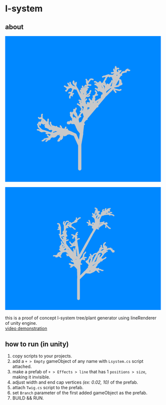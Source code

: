 # l-system



## about

![procedurally generated tree](https://raw.githubusercontent.com/eastriverlee/l-system/master/screenshot0.png)

![procedurally generated tree](https://raw.githubusercontent.com/eastriverlee/l-system/master/screenshot1.png)

this is a proof of concept l-system tree/plant generator using lineRenderer of unity engine.  
[video demonstration](https://youtu.be/Fqe_OUSSPmI)  

## how to run (in unity)

1. copy scripts to your projects.
2. add a `+ > Empty` gameObject of any name with `Lsystem.cs` script attached.
3. make a prefab of  `+ > Effects > line` that has 1 `positions > size`, making it invisible.  
4. adjust width and end cap vertices *(ex: 0.02, 10)* of the prefab.
5. attach `Twig.cs` script to the prefab.
6. set `Branch` parameter of the first added gameObject as the prefab.
7. BUILD && RUN.

